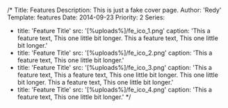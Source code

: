 /*
Title: Features
Description: This is just a fake cover page.
Author: 'Redy'
Template: features
Date: 2014-09-23
Priority: 2
Series:
  - title: 'Feature Title'
    src: '[%uploads%]/fe_ico_1.png'
    caption: 'This a feature text, This one little bit longer. This a feature text, This one little bit longer.'
  - title: 'Feature Title'
    src: '[%uploads%]/fe_ico_2.png'
    caption: 'This a feature text, This one little bit longer.'
  - title: 'Feature Title'
    src: '[%uploads%]/fe_ico_3.png'
    caption: 'This a feature text, This a feature text, This one little bit longer. This one little bit longer. This a feature text, This one little bit longer.'
  - title: 'Feature Title'
    src: '[%uploads%]/fe_ico_4.png'
    caption: 'This a feature text, This one little bit longer.'
*/
